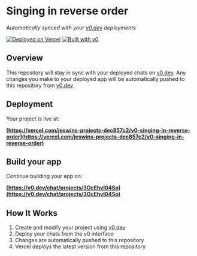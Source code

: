 # Singing in reverse order

*Automatically synced with your [v0.dev](https://v0.dev) deployments*

[![Deployed on Vercel](https://img.shields.io/badge/Deployed%20on-Vercel-black?style=for-the-badge&logo=vercel)](https://vercel.com/jeswins-projects-dec857c2/v0-singing-in-reverse-order)
[![Built with v0](https://img.shields.io/badge/Built%20with-v0.dev-black?style=for-the-badge)](https://v0.dev/chat/projects/3OcEhvI04So)

## Overview

This repository will stay in sync with your deployed chats on [v0.dev](https://v0.dev).
Any changes you make to your deployed app will be automatically pushed to this repository from [v0.dev](https://v0.dev).

## Deployment

Your project is live at:

**[https://vercel.com/jeswins-projects-dec857c2/v0-singing-in-reverse-order](https://vercel.com/jeswins-projects-dec857c2/v0-singing-in-reverse-order)**

## Build your app

Continue building your app on:

**[https://v0.dev/chat/projects/3OcEhvI04So](https://v0.dev/chat/projects/3OcEhvI04So)**

## How It Works

1. Create and modify your project using [v0.dev](https://v0.dev)
2. Deploy your chats from the v0 interface
3. Changes are automatically pushed to this repository
4. Vercel deploys the latest version from this repository